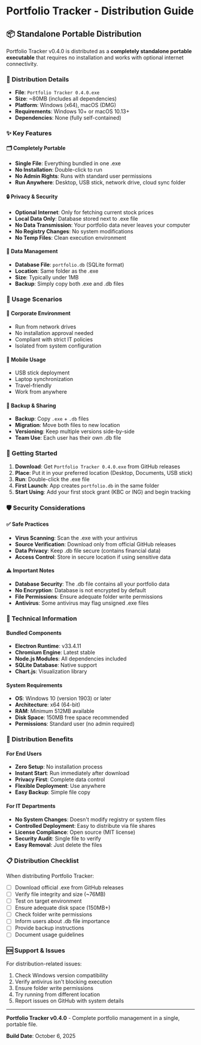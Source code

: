 # Portfolio Tracker - Distribution Guide

## 📦 Standalone Portable Distribution

Portfolio Tracker v0.4.0 is distributed as a **completely standalone portable executable** that requires no installation and works with optional internet connectivity.

### 🎯 Distribution Details

- **File**: `Portfolio Tracker 0.4.0.exe`
- **Size**: ~80MB (includes all dependencies)
- **Platform**: Windows (x64), macOS (DMG)
- **Requirements**: Windows 10+ or macOS 10.13+
- **Dependencies**: None (fully self-contained)

### ✨ Key Features

#### 🗂️ Completely Portable
- **Single File**: Everything bundled in one .exe
- **No Installation**: Double-click to run
- **No Admin Rights**: Runs with standard user permissions
- **Run Anywhere**: Desktop, USB stick, network drive, cloud sync folder

#### 🔒 Privacy & Security
- **Optional Internet**: Only for fetching current stock prices
- **Local Data Only**: Database stored next to .exe file
- **No Data Transmission**: Your portfolio data never leaves your computer
- **No Registry Changes**: No system modifications
- **No Temp Files**: Clean execution environment

#### 💾 Data Management
- **Database File**: `portfolio.db` (SQLite format)
- **Location**: Same folder as the .exe
- **Size**: Typically under 1MB
- **Backup**: Simply copy both .exe and .db files

### 📁 Usage Scenarios

#### 🏢 Corporate Environment
- Run from network drives
- No installation approval needed
- Compliant with strict IT policies
- Isolated from system configuration

#### 💼 Mobile Usage
- USB stick deployment
- Laptop synchronization
- Travel-friendly
- Work from anywhere

#### 🔄 Backup & Sharing
- **Backup**: Copy `.exe` + `.db` files
- **Migration**: Move both files to new location
- **Versioning**: Keep multiple versions side-by-side
- **Team Use**: Each user has their own .db file

### 🚀 Getting Started

1. **Download**: Get `Portfolio Tracker 0.4.0.exe` from GitHub releases
2. **Place**: Put it in your preferred location (Desktop, Documents, USB stick)
3. **Run**: Double-click the .exe file
4. **First Launch**: App creates `portfolio.db` in the same folder
5. **Start Using**: Add your first stock grant (KBC or ING) and begin tracking

### 🛡️ Security Considerations

#### ✅ Safe Practices
- **Virus Scanning**: Scan the .exe with your antivirus
- **Source Verification**: Download only from official GitHub releases
- **Data Privacy**: Keep .db file secure (contains financial data)
- **Access Control**: Store in secure location if using sensitive data

#### ⚠️ Important Notes
- **Database Security**: The .db file contains all your portfolio data
- **No Encryption**: Database is not encrypted by default
- **File Permissions**: Ensure adequate folder write permissions
- **Antivirus**: Some antivirus may flag unsigned .exe files

### 🔧 Technical Information

#### Bundled Components
- **Electron Runtime**: v33.4.11
- **Chromium Engine**: Latest stable
- **Node.js Modules**: All dependencies included
- **SQLite Database**: Native support
- **Chart.js**: Visualization library

#### System Requirements
- **OS**: Windows 10 (version 1903) or later
- **Architecture**: x64 (64-bit)
- **RAM**: Minimum 512MB available
- **Disk Space**: 150MB free space recommended
- **Permissions**: Standard user (no admin required)

### 🎉 Distribution Benefits

#### For End Users
- **Zero Setup**: No installation process
- **Instant Start**: Run immediately after download
- **Privacy First**: Complete data control
- **Flexible Deployment**: Use anywhere
- **Easy Backup**: Simple file copy

#### For IT Departments
- **No System Changes**: Doesn't modify registry or system files
- **Controlled Deployment**: Easy to distribute via file shares
- **License Compliance**: Open source (MIT license)
- **Security Audit**: Single file to verify
- **Easy Removal**: Just delete the files

### 📋 Distribution Checklist

When distributing Portfolio Tracker:

- [ ] Download official .exe from GitHub releases
- [ ] Verify file integrity and size (~76MB)
- [ ] Test on target environment
- [ ] Ensure adequate disk space (150MB+)
- [ ] Check folder write permissions
- [ ] Inform users about .db file importance
- [ ] Provide backup instructions
- [ ] Document usage guidelines

### 🆘 Support & Issues

For distribution-related issues:
1. Check Windows version compatibility
2. Verify antivirus isn't blocking execution
3. Ensure folder write permissions
4. Try running from different location
5. Report issues on GitHub with system details

---

**Portfolio Tracker v0.4.0** - Complete portfolio management in a single, portable file.

**Build Date**: October 6, 2025